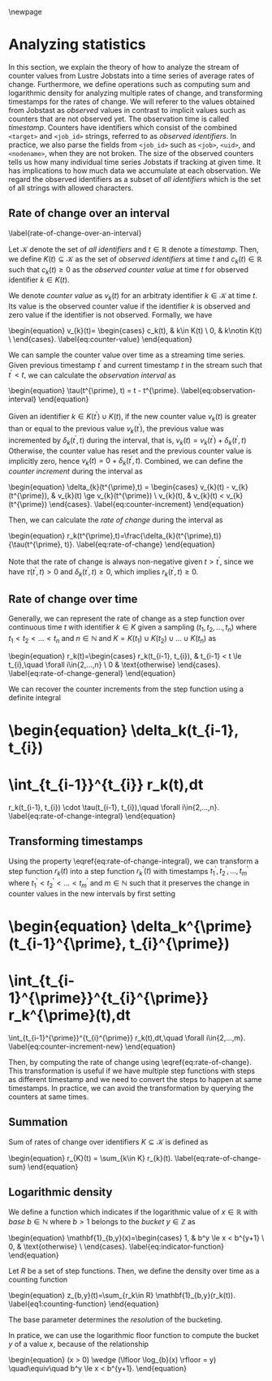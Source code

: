 \newpage

# Analyzing statistics
In this section, we explain the theory of how to analyze the stream of counter values from Lustre Jobstats into a time series of average rates of change.
Furthermore, we define operations such as computing sum and logarithmic density for analyzing multiple rates of change, and transforming timestamps for the rates of change.
We will referer to the values obtained from Jobstast as *observed* values in contrast to implicit values such as counters that are not observed yet.
The observation time is called *timestamp*.
Counters have identifiers which consist of the combined `<target>` and `<job_id>` strings, referred to as *observed identifiers*.
In practice, we also parse the fields from `<job_id>` such as `<job>`, `<uid>`, and `<nodename>`, when they are not broken.
The size of the observed counters tells us how many individual time series Jobstats if tracking at given time.
It has implications to how much data we accumulate at each observation.
We regard the observed identifiers as a subset of *all identifiers* which is the set of all strings with allowed characters.


## Rate of change over an interval
\label{rate-of-change-over-an-interval}

Let $\mathcal{K}$ denote the set of *all identifiers* and $t\in\mathbb{R}$ denote a *timestamp*.
Then, we define $K(t)\subseteq \mathcal{K}$ as the set of *observed identifiers* at time $t$ and $c_{k}(t)\in\mathbb{R}$ such that $c_{k}(t)\ge 0$ as the *observed counter value* at time $t$ for observed identifier $k\in K(t).$

We denote *counter value* as $v_k(t)$ for an arbitraty identifier $k\in \mathcal{K}$ at time $t.$
Its value is the observed counter value if the identifier $k$ is observed and zero value if the identifier is not observed.
Formally, we have

\begin{equation}
v_{k}(t)=
\begin{cases}
c_k(t), & k\in K(t) \\
0, & k\notin K(t) \\
\end{cases}.
\label{eq:counter-value}
\end{equation}

We can sample the counter value over time as a streaming time series.
Given previous timestamp $t^{\prime}$ and current timestamp $t$ in the stream such that $t^\prime < t,$ we can calculate the *observation interval* as 

\begin{equation}
\tau(t^{\prime}, t) = t - t^{\prime}.
\label{eq:observation-interval}
\end{equation}

Given an identifier $k\in K(t^{\prime})\cup K(t),$ if the new counter value $v_{k}(t)$ is greater than or equal to the previous value $v_{k}(t^{\prime})$, the previous value was incremented by $\delta_{k}(t^{\prime},t)$ during the interval, that is, $v_{k}(t)=v_{k}(t^{\prime})+\delta_{k}(t^{\prime},t)$
Otherwise, the counter value has reset and the previous counter value is implicitly zero, hence $v_{k}(t)=0+\delta_{k}(t^{\prime},t).$
Combined, we can define the *counter increment* during the interval as

\begin{equation}
\delta_{k}(t^{\prime},t) = 
\begin{cases}
v_{k}(t) - v_{k}(t^{\prime}), & v_{k}(t) \ge v_{k}(t^{\prime}) \\
v_{k}(t), & v_{k}(t) < v_{k}(t^{\prime})
\end{cases}.
\label{eq:counter-increment}
\end{equation}

Then, we can calculate the *rate of change* during the interval as

\begin{equation}
r_k(t^{\prime},t)=\frac{\delta_{k}(t^{\prime},t)}{\tau(t^{\prime}, t)}.
\label{eq:rate-of-change}
\end{equation}

Note that the rate of change is always non-negative given $t > t^{\prime},$ since we have $\tau(t^{\prime}, t) > 0$ and $\delta_{k}(t^{\prime}, t) \ge 0,$ which implies $r_k(t^{\prime}, t) \ge 0.$


## Rate of change over time
Generally, we can represent the rate of change as a step function over continuous time $t$ with identifier $k\in K$ given a sampling $(t_1, t_2, ..., t_n)$ where $t_1 < t_2 < ... < t_n$ and $n\in\mathbb{N}$ and $K = K(t_1)\cup K(t_2)\cup ... \cup K(t_n)$ as

\begin{equation}
r_k(t)=\begin{cases}
r_k(t_{i-1}, t_{i}), & t_{i-1} < t \le t_{i},\quad \forall i\in\{2,...,n\} \\
0 & \text{otherwise}
\end{cases}.
\label{eq:rate-of-change-general}
\end{equation}

We can recover the counter increments from the step function using a definite integral

\begin{equation}
\delta_k(t_{i-1}, t_{i})
=
\int_{t_{i-1}}^{t_{i}} r_k(t)\,dt
=
r_k(t_{i-1}, t_{i}) \cdot \tau(t_{i-1}, t_{i}),\quad \forall i\in\{2,...,n\}.
\label{eq:rate-of-change-integral}
\end{equation}


## Transforming timestamps
Using the property \eqref{eq:rate-of-change-integral}, we can transform a step function $r_k(t)$ into a step function $r_{k}^\prime(t)$ with timestamps $t_1^{\prime}, t_2^{\prime}, ..., t_m^{\prime}$ where $t_1^{\prime} < t_2^{\prime} < ... < t_m^{\prime}$ and $m\in\mathbb{N}$ such that it preserves the change in counter values in the new intervals by first setting

\begin{equation}
\delta_k^{\prime}(t_{i-1}^{\prime}, t_{i}^{\prime})
=
\int_{t_{i-1}^{\prime}}^{t_{i}^{\prime}} r_k^{\prime}(t)\,dt
=
\int_{t_{i-1}^{\prime}}^{t_{i}^{\prime}} r_k(t)\,dt,\quad \forall i\in\{2,...,m\}.
\label{eq:counter-increment-new}
\end{equation}

Then, by computing the rate of change using \eqref{eq:rate-of-change}.
This transformation is useful if we have multiple step functions with steps as different timestamp and we need to convert the steps to happen at same timestamps.
In practice, we can avoid the transformation by querying the counters at same times.


## Summation
Sum of rates of change over identifiers $K \subseteq \mathcal{K}$ is defined as

\begin{equation}
r_{K}(t) = \sum_{k\in K} r_{k}(t).
\label{eq:rate-of-change-sum}
\end{equation}


## Logarithmic density
We define a function which indicates if the logarithmic value of $x\in\mathbb{R}$ with *base* $b\in \mathbb{N}$ where $b > 1$ belongs to the *bucket* $y\in \mathbb{Z}$ as

\begin{equation}
\mathbf{1}_{b,y}(x)=\begin{cases}
1, & b^y \le x < b^{y+1} \\
0, & \text{otherwise} \\
\end{cases}.
\label{eq:indicator-function}
\end{equation}

Let $R$ be a set of step functions.
Then, we define the density over time as a counting function

\begin{equation}
z_{b,y}(t)=\sum_{r_k\in R} \mathbf{1}_{b,y}(r_k(t)).
\label{eq1:counting-function}
\end{equation}

The base parameter determines the *resolution* of the bucketing.

In pratice, we can use the logarithmic floor function to compute the bucket $y$ of a value $x,$ because of the relationship 

\begin{equation}
(x > 0) \wedge (\lfloor \log_{b}(x) \rfloor = y)
\quad\equiv\quad
b^y \le x < b^{y+1}.
\end{equation}

